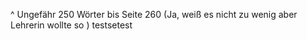^
Ungefähr 250 Wörter bis Seite 260 (Ja, weiß es nicht zu wenig aber Lehrerin wollte so )
testsetest







